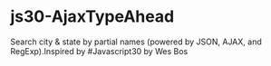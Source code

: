 # js30-AjaxTypeAhead
Search city &amp; state by partial names (powered by JSON, AJAX, and RegExp).Inspired by #Javascript30 by Wes Bos
